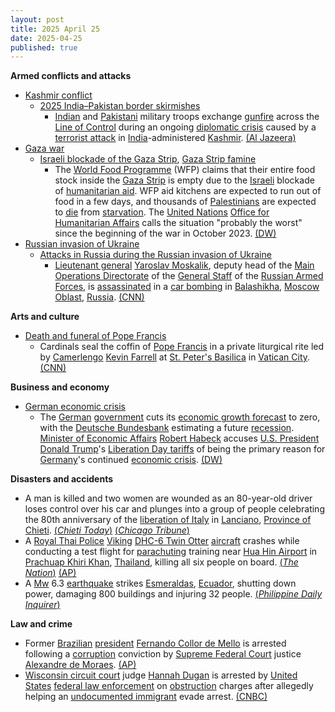 ```yaml
---
layout: post
title: 2025 April 25
date: 2025-04-25
published: true
---
```



**Armed conflicts and attacks**

* [Kashmir conflict](https://en.wikipedia.org/wiki/Kashmir_conflict "Kashmir conflict")
  + [2025 India–Pakistan border skirmishes](https://en.wikipedia.org/wiki/2025_India%E2%80%93Pakistan_border_skirmishes "2025 India–Pakistan border skirmishes")
    - [Indian](https://en.wikipedia.org/wiki/Indian_Armed_Forces "Indian Armed Forces") and [Pakistani](https://en.wikipedia.org/wiki/Pakistan_Armed_Forces "Pakistan Armed Forces") military troops exchange [gunfire](https://en.wikipedia.org/wiki/Gunshot "Gunshot") across the [Line of Control](https://en.wikipedia.org/wiki/Line_of_Control "Line of Control") during an ongoing [diplomatic crisis](https://en.wikipedia.org/wiki/2025_India%E2%80%93Pakistan_diplomatic_crisis "2025 India–Pakistan diplomatic crisis") caused by a [terrorist attack](https://en.wikipedia.org/wiki/2025_Pahalgam_attack "2025 Pahalgam attack") in [India](https://en.wikipedia.org/wiki/India "India")-administered [Kashmir](https://en.wikipedia.org/wiki/Kashmir "Kashmir"). [(Al Jazeera)](https://www.aljazeera.com/amp/news/2025/4/25/india-pakistan-tensions)
* [Gaza war](https://en.wikipedia.org/wiki/Gaza_war "Gaza war")
  + [Israeli blockade of the Gaza Strip](https://en.wikipedia.org/wiki/Israeli_blockade_of_the_Gaza_Strip "Israeli blockade of the Gaza Strip"), [Gaza Strip famine](https://en.wikipedia.org/wiki/Gaza_Strip_famine "Gaza Strip famine")
    - The [World Food Programme](https://en.wikipedia.org/wiki/World_Food_Programme "World Food Programme") (WFP) claims that their entire food stock inside the [Gaza Strip](https://en.wikipedia.org/wiki/Gaza_Strip "Gaza Strip") is empty due to the [Israeli](https://en.wikipedia.org/wiki/Israel "Israel") blockade of [humanitarian aid](https://en.wikipedia.org/wiki/Humanitarian_aid "Humanitarian aid"). WFP aid kitchens are expected to run out of food in a few days, and thousands of [Palestinians](https://en.wikipedia.org/wiki/Palestinians "Palestinians") are expected to [die](https://en.wikipedia.org/wiki/Famine "Famine") from [starvation](https://en.wikipedia.org/wiki/Starvation "Starvation"). The [United Nations](https://en.wikipedia.org/wiki/United_Nations "United Nations") [Office for Humanitarian Affairs](https://en.wikipedia.org/wiki/United_Nations_Office_for_the_Coordination_of_Humanitarian_Affairs "United Nations Office for the Coordination of Humanitarian Affairs") calls the situation "probably the worst" since the beginning of the war in October 2023. [(DW)](https://www.dw.com/en/world-food-programme-warns-of-mass-starvation-in-gaza/a-72356829)
* [Russian invasion of Ukraine](https://en.wikipedia.org/wiki/Russian_invasion_of_Ukraine "Russian invasion of Ukraine")
  + [Attacks in Russia during the Russian invasion of Ukraine](https://en.wikipedia.org/wiki/Attacks_in_Russia_during_the_Russian_invasion_of_Ukraine "Attacks in Russia during the Russian invasion of Ukraine")
    - [Lieutenant general](https://en.wikipedia.org/wiki/Lieutenant_general "Lieutenant general") [Yaroslav Moskalik](https://en.wikipedia.org/wiki/Yaroslav_Moskalik "Yaroslav Moskalik"), deputy head of the [Main Operations Directorate](https://en.wikipedia.org/wiki/Main_Operational_Directorate_of_the_General_Staff_of_the_Russian_Armed_Forces "Main Operational Directorate of the General Staff of the Russian Armed Forces") of the [General Staff](https://en.wikipedia.org/wiki/General_Staff_of_the_Armed_Forces_of_the_Russian_Federation "General Staff of the Armed Forces of the Russian Federation") of the [Russian Armed Forces](https://en.wikipedia.org/wiki/Russian_Armed_Forces "Russian Armed Forces"), is [assassinated](https://en.wikipedia.org/wiki/Assassination "Assassination") in a [car bombing](https://en.wikipedia.org/wiki/Car_bomb "Car bomb") in [Balashikha](https://en.wikipedia.org/wiki/Balashikha "Balashikha"), [Moscow Oblast](https://en.wikipedia.org/wiki/Moscow_Oblast "Moscow Oblast"), [Russia](https://en.wikipedia.org/wiki/Russia "Russia"). [(CNN)](https://www.cnn.com/2025/04/25/europe/russian-military-officer-killed-intl/index.html)

**Arts and culture**

* [Death and funeral of Pope Francis](https://en.wikipedia.org/wiki/Death_and_funeral_of_Pope_Francis "Death and funeral of Pope Francis")
  + Cardinals seal the coffin of [Pope Francis](https://en.wikipedia.org/wiki/Pope_Francis "Pope Francis") in a private liturgical rite led by [Camerlengo](https://en.wikipedia.org/wiki/Camerlengo_of_the_Holy_Roman_Church "Camerlengo of the Holy Roman Church") [Kevin Farrell](https://en.wikipedia.org/wiki/Kevin_Farrell "Kevin Farrell") at [St. Peter's Basilica](https://en.wikipedia.org/wiki/St._Peter%27s_Basilica "St. Peter's Basilica") in [Vatican City](https://en.wikipedia.org/wiki/Vatican_City "Vatican City"). [(CNN)](https://edition.cnn.com/2025/04/25/europe/pope-francis-coffin-close-vatican-intl/index.html)

**Business and economy**

* [German economic crisis](https://en.wikipedia.org/wiki/German_economic_crisis_%282022%E2%80%93present%29 "German economic crisis (2022–present)")
  + The [German](https://en.wikipedia.org/wiki/Germany "Germany") [government](https://en.wikipedia.org/wiki/Federal_Government_of_Germany "Federal Government of Germany") cuts its [economic growth forecast](https://en.wikipedia.org/wiki/Economic_growth "Economic growth") to zero, with the [Deutsche Bundesbank](https://en.wikipedia.org/wiki/Deutsche_Bundesbank "Deutsche Bundesbank") estimating a future [recession](https://en.wikipedia.org/wiki/Recession "Recession"). [Minister of Economic Affairs](https://en.wikipedia.org/wiki/Federal_Ministry_for_Economic_Affairs_and_Climate_Action "Federal Ministry for Economic Affairs and Climate Action") [Robert Habeck](https://en.wikipedia.org/wiki/Robert_Habeck "Robert Habeck") accuses [U.S. President](https://en.wikipedia.org/wiki/U.S._President "U.S. President") [Donald Trump](https://en.wikipedia.org/wiki/Donald_Trump "Donald Trump")'s [Liberation Day tariffs](https://en.wikipedia.org/wiki/Liberation_Day_tariffs "Liberation Day tariffs") of being the primary reason for [Germany](https://en.wikipedia.org/wiki/Germany "Germany")'s continued [economic crisis](https://en.wikipedia.org/wiki/Financial_crisis "Financial crisis"). [(DW)](https://www.dw.com/en/germany-expects-zero-growth-in-2025-blames-trump-tariffs/a-72338707)

**Disasters and accidents**

* A man is killed and two women are wounded as an 80-year-old driver loses control over his car and plunges into a group of people celebrating the 80th anniversary of the [liberation of Italy](https://en.wikipedia.org/wiki/Italian_campaign_%28World_War_II%29 "Italian campaign (World War II)") in [Lanciano](https://en.wikipedia.org/wiki/Lanciano "Lanciano"), [Province of Chieti](https://en.wikipedia.org/wiki/Province_of_Chieti "Province of Chieti"). [(*Chieti Today*)](https://www.chietitoday.it/cronaca/incidente-stradale/tragedia-lanciano-auto-piomba-corteo-25-aprile-morto-uomo-81-anni.html) [(*Chicago Tribune*)](https://www.chicagotribune.com/2025/04/25/conductor-pierde-el-control-y-atropella-a-varios-en-italia-muere-1-persona/)
* A [Royal Thai Police](https://en.wikipedia.org/wiki/Royal_Thai_Police "Royal Thai Police") [Viking](https://en.wikipedia.org/wiki/Viking_Air "Viking Air") [DHC-6 Twin Otter](https://en.wikipedia.org/wiki/De_Havilland_Canada_DHC-6_Twin_Otter "De Havilland Canada DHC-6 Twin Otter") [aircraft](https://en.wikipedia.org/wiki/Police_aviation "Police aviation") crashes while conducting a test flight for [parachuting](https://en.wikipedia.org/wiki/Parachuting "Parachuting") training near [Hua Hin Airport](https://en.wikipedia.org/wiki/Hua_Hin_Airport "Hua Hin Airport") in [Prachuap Khiri Khan](https://en.wikipedia.org/wiki/Prachuap_Khiri_Khan "Prachuap Khiri Khan"), [Thailand](https://en.wikipedia.org/wiki/Thailand "Thailand"), killing all six people on board. [(*The Nation*)](https://www.nationthailand.com/news/general/40049239) [(AP)](https://apnews.com/article/thailand-police-plane-crash-hua-hin-28d0337255c5b87d51f7e7727f57b125)
* A [Mw](https://en.wikipedia.org/wiki/Richter_scale "Richter scale") 6.3 [earthquake](https://en.wikipedia.org/wiki/Earthquake "Earthquake") strikes [Esmeraldas](https://en.wikipedia.org/wiki/Esmeraldas%2C_Ecuador "Esmeraldas, Ecuador"), [Ecuador](https://en.wikipedia.org/wiki/Ecuador "Ecuador"), shutting down power, damaging 800 buildings and injuring 32 people. [(*Philippine Daily Inquirer*)](https://globalnation.inquirer.net/274464/6-3-ecuador-quake-hundreds-of-buildings-damaged-dozens-injured)

**Law and crime**

* Former [Brazilian](https://en.wikipedia.org/wiki/Brazil "Brazil") [president](https://en.wikipedia.org/wiki/President_of_Brazil "President of Brazil") [Fernando Collor de Mello](https://en.wikipedia.org/wiki/Fernando_Collor_de_Mello "Fernando Collor de Mello") is arrested following a [corruption](https://en.wikipedia.org/wiki/Corruption "Corruption") conviction by [Supreme Federal Court](https://en.wikipedia.org/wiki/Supreme_Federal_Court "Supreme Federal Court") justice [Alexandre de Moraes](https://en.wikipedia.org/wiki/Alexandre_de_Moraes "Alexandre de Moraes"). [(AP)](https://apnews.com/article/brazil-fernando-collor-former-president-corruption-prison-04c4c04d633c7a02aadd086e2fcaf734)
* [Wisconsin circuit court](https://en.wikipedia.org/wiki/Wisconsin_circuit_courts "Wisconsin circuit courts") judge [Hannah Dugan](https://en.wikipedia.org/wiki/Hannah_Dugan "Hannah Dugan") is arrested by [United States](https://en.wikipedia.org/wiki/United_States "United States") [federal law enforcement](https://en.wikipedia.org/wiki/Federal_law_enforcement_in_the_United_States "Federal law enforcement in the United States") on [obstruction](https://en.wikipedia.org/wiki/Obstruction_of_justice "Obstruction of justice") charges after allegedly helping an [undocumented immigrant](https://en.wikipedia.org/wiki/Illegal_immigration_to_the_United_States "Illegal immigration to the United States") evade arrest. [(CNBC)](https://www.cnbc.com/2025/04/25/fbi-arrest-judge-hannah-dugan-milwaukee.html)
